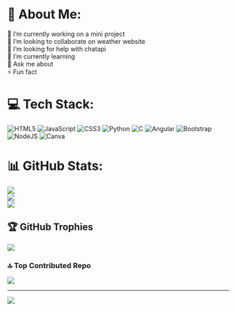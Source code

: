 # 💫 About Me:
🔭 I’m currently working on a mini project<br>👯 I’m looking to collaborate on weather website<br>🤝 I’m looking for help with chatapi<br>🌱 I’m currently learning<br>💬 Ask me about<br>⚡ Fun fact


# 💻 Tech Stack:
![HTML5](https://img.shields.io/badge/html5-%23E34F26.svg?style=for-the-badge&logo=html5&logoColor=white) ![JavaScript](https://img.shields.io/badge/javascript-%23323330.svg?style=for-the-badge&logo=javascript&logoColor=%23F7DF1E) ![CSS3](https://img.shields.io/badge/css3-%231572B6.svg?style=for-the-badge&logo=css3&logoColor=white) ![Python](https://img.shields.io/badge/python-3670A0?style=for-the-badge&logo=python&logoColor=ffdd54) ![C](https://img.shields.io/badge/c-%2300599C.svg?style=for-the-badge&logo=c&logoColor=white) ![Angular](https://img.shields.io/badge/angular-%23DD0031.svg?style=for-the-badge&logo=angular&logoColor=white) ![Bootstrap](https://img.shields.io/badge/bootstrap-%238511FA.svg?style=for-the-badge&logo=bootstrap&logoColor=white) ![NodeJS](https://img.shields.io/badge/node.js-6DA55F?style=for-the-badge&logo=node.js&logoColor=white) ![Canva](https://img.shields.io/badge/Canva-%2300C4CC.svg?style=for-the-badge&logo=Canva&logoColor=white)
# 📊 GitHub Stats:
![](https://github-readme-stats.vercel.app/api?username=Mr-tamilan-yt&theme=dark&hide_border=false&include_all_commits=true&count_private=true)<br/>
![](https://github-readme-streak-stats.herokuapp.com/?user=Mr-tamilan-yt&theme=dark&hide_border=false)<br/>
![](https://github-readme-stats.vercel.app/api/top-langs/?username=Mr-tamilan-yt&theme=dark&hide_border=false&include_all_commits=true&count_private=true&layout=compact)

## 🏆 GitHub Trophies
![](https://github-profile-trophy.vercel.app/?username=Mr-tamilan-yt&theme=radical&no-frame=false&no-bg=true&margin-w=4)

### 🔝 Top Contributed Repo
![](https://github-contributor-stats.vercel.app/api?username=Mr-tamilan-yt&limit=5&theme=dark&combine_all_yearly_contributions=true)

---
[![](https://visitcount.itsvg.in/api?id=Mr-tamilan-yt&icon=0&color=0)](https://visitcount.itsvg.in)

<!-- Proudly created with GPRM ( https://gprm.itsvg.in ) -->
